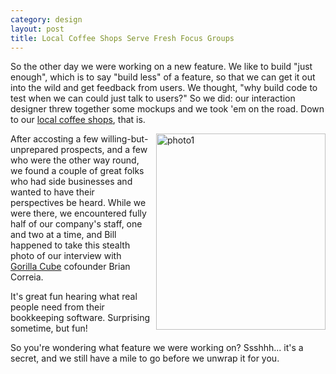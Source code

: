 ```yaml
--- 
category: design
layout: post
title: Local Coffee Shops Serve Fresh Focus Groups
---
```

So the other day we were working on a new feature.  We like to build "just enough", which is to say "build less" of a feature, so that we can get it out into the wild and get feedback from users.  We thought, "why build code to test when we can could just talk to users?"  So we did: our interaction designer threw together some mockups and we took 'em on the road.  Down to our <a href="http://www.orchardvalleycoffee.com/">local coffee shops</a>, that is.

<a rel="nofollow" href="http://www.facebook.com/album.php?aid=200410&id=87092409135#!/photo.php?pid=4141499&id=87092409135" target="_blank"><img align="right" style="margin-left: 10px;margin-right: 0px" src="http://developers.outright.com/files/2010/03/15570_205342669135_87092409135_4141499_2317087_n.jpg" alt="photo1" alt="Outright&#039;s Karen and Randy working on the next great thing at Outright" width="271" height="314" /></a>After accosting a few willing-but-unprepared prospects, and a few who were the other way round, we found a couple of great folks who had side businesses and wanted to have their perspectives be heard.  While we were there, we encountered fully half of our company's staff, one and two at a time, and Bill happened to take this stealth photo of our interview with <a href="http://www.gorillacube.com/">Gorilla Cube</a> cofounder Brian Correia.

It's great fun hearing what real people need from their bookkeeping software.  Surprising sometime, but fun!

So you're wondering what feature we were working on?  Ssshhh... it's a secret, and we still have a mile to go before we unwrap it for you.
